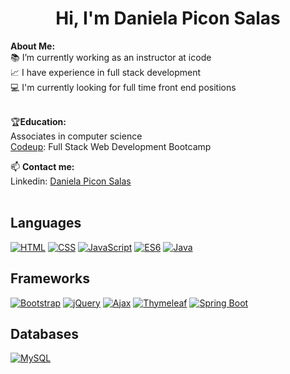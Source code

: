 # <h1 align="center">Hi, I'm Daniela Picon Salas</h1>

<strong>About Me:</strong><br>
📚 I’m currently working as an instructor at icode<br>
📈 I have experience in full stack development<br>
💻 I'm currently looking for full time front end positions<br><br>

🏆<strong>Education:</strong><br>
 Associates in computer science<br>
 <a href="https://codeup.edu/program/full-stack-web-development/">Codeup</a>: Full Stack Web Development Bootcamp<br>

📫 <strong>Contact me:</strong><br>
Linkedin: <a href="https://www.linkedin.com/in/daniela-picon-salas/">Daniela Picon Salas</a><br><br>

<!-- Languages -->
## Languages
<p>
    <a href="#"><img alt="HTML" src="https://img.shields.io/badge/HTML-E34F26?style=for-the-badge&logo=html5&logoColor=white"></a>
    <a href="#"><img alt="CSS" src="https://img.shields.io/badge/CSS-1572B6?style=for-the-badge&logo=css3&logoColor=white"></a>
    <a href="#"><img alt="JavaScript" src="https://img.shields.io/badge/javascript-%23323330.svg?style=for-the-badge&logo=javascript&logoColor=%23F7DF1E"></a>
    <a href="#"><img alt="ES6" src="https://img.shields.io/badge/ES6-%23F7DF1E.svg?style=for-the-badge&logo=javascript&logoColor=%23F7DF1E"></a>
    <a href="#"><img alt="Java" src="https://img.shields.io/badge/java-%23ED8B00.svg?style=for-the-badge&logo=openjdk&logoColor=white"></a>
</p>

<!-- Frameworks -->
## Frameworks
<p>
    <a href="#"><img alt="Bootstrap" src="https://img.shields.io/badge/bootstrap-%238511FA.svg?style=for-the-badge&logo=bootstrap&logoColor=white"></a>
    <a href="#"><img alt="jQuery" src="https://img.shields.io/badge/jquery-%230769AD.svg?style=for-the-badge&logo=jquery&logoColor=white"></a>
    <a href="#"><img alt="Ajax" src="https://img.shields.io/badge/Ajax-0769AD?style=for-the-badge&logo=ajax&logoColor=white"></a>
    <a href="#"><img alt="Thymeleaf" src="https://img.shields.io/badge/Thymeleaf-%23005C0F.svg?style=for-the-badge&logo=Thymeleaf&logoColor=white"></a>
    <a href="#"><img alt="Spring Boot" src="https://img.shields.io/badge/Spring%20Boot-%236DB33F.svg?style=for-the-badge&logo=spring&logoColor=white"></a>

[//]: # (    <a href="#"><img alt="Hibernate" src="https://img.shields.io/badge/Hibernate-%230596C1.svg?style=for-the-badge&logo=hibernate&logoColor=white"></a>)
</p>

<!-- Databases -->
## Databases
<p>
    <a href="#"><img alt="MySQL" src="https://img.shields.io/badge/MySQL-%234479A1.svg?style=for-the-badge&logo=mysql&logoColor=white"></a>
</p>

